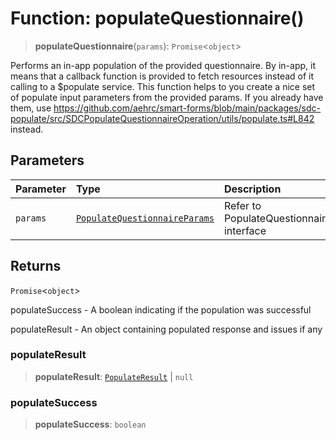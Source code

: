 # Function: populateQuestionnaire()

> **populateQuestionnaire**(`params`): `Promise`\<`object`\>

Performs an in-app population of the provided questionnaire.
By in-app, it means that a callback function is provided to fetch resources instead of it calling to a $populate service.
This function helps to you create a nice set of populate input parameters from the provided params.
If you already have them, use https://github.com/aehrc/smart-forms/blob/main/packages/sdc-populate/src/SDCPopulateQuestionnaireOperation/utils/populate.ts#L842 instead.

## Parameters

| Parameter | Type | Description |
| :------ | :------ | :------ |
| `params` | [`PopulateQuestionnaireParams`](../interfaces/PopulateQuestionnaireParams.md) | Refer to PopulateQuestionnaireParams interface |

## Returns

`Promise`\<`object`\>

populateSuccess - A boolean indicating if the population was successful

populateResult - An object containing populated response and issues if any

### populateResult

> **populateResult**: [`PopulateResult`](../interfaces/PopulateResult.md) \| `null`

### populateSuccess

> **populateSuccess**: `boolean`
